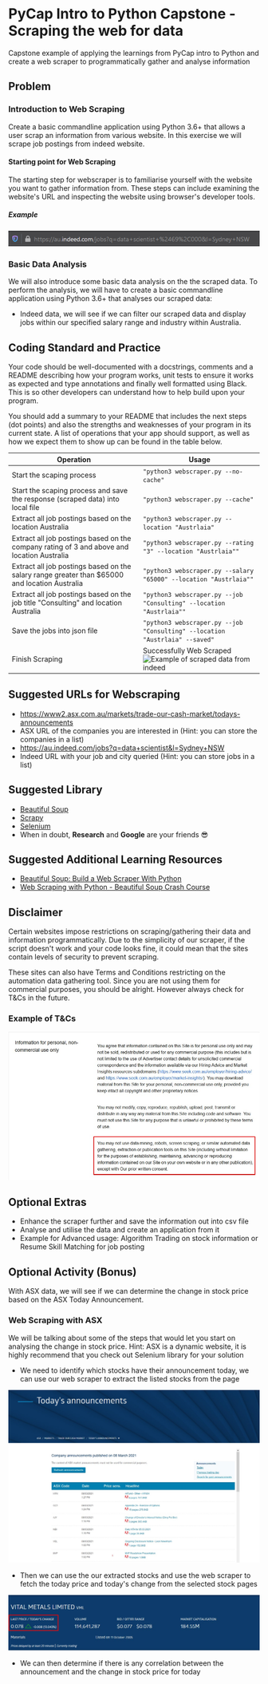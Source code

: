 # PyCap Intro to Python Capstone - Scraping the web for data

Capstone example of applying the learnings from PyCap intro to Python and create a web scraper to programmatically gather and analyse information

## Problem

### Introduction to Web Scraping

Create a basic commandline application using Python 3.6+ that allows a user scrap an information from various website.
In this exercise we will scrape job postings from indeed website.

#### Starting point for Web Scraping

The starting step for webscraper is to familiarise yourself with the website you want to gather information from. These steps can include examining the website's URL
and inspecting the website using browser's developer tools.

##### Example

![indeed's URL](images/indeed_url.png)

### Basic Data Analysis

We will also introduce some basic data analysis on the the scraped data.
To perform the analysis, we will have to create a basic commandline application using Python 3.6+ that analyses our scraped data:

- Indeed data, we will see if we can filter our scraped data and display jobs within our specified salary range and industry within Australia.

## Coding Standard and Practice

Your code should be well-documented with a docstrings, comments and a README describing how your program works, unit tests to ensure it works as expected and type annotations and finally well formatted using Black. This is so other developers can understand how to help build upon your program.

You should add a summary to your README that includes the next steps (dot points) and also the strengths and weaknesses of your program in its current state.
A list of operations that your app should support, as well as how we expect them to show up can be found in the table below.

| Operation                                            | Usage |
|------------------------------------------------------|-------|
| Start the scaping process| `"python3 webscraper.py --no-cache"` |
| Start the scaping process and save the response (scraped data) into local file | `"python3 webscraper.py --cache"`|
| Extract all job postings based on the location Australia | `"python3 webscraper.py --location "Austrlaia"` |
| Extract all job postings based on the company rating of 3 and above and location Australia | `"python3 webscraper.py --rating "3" --location "Austrlaia""`|
| Extract all job postings based on the salary range greater than $65000 and location Australia | `"python3 webscraper.py --salary "65000" --location "Austrlaia""`|
| Extract all job postings based on the job title "Consulting" and location Australia | `"python3 webscraper.py --job "Consulting" --location "Austrlaia""`|
| Save the jobs into json file | `"python3 webscraper.py --job "Consulting" --location "Austrlaia" --saved"` |
| Finish Scraping | Successfully Web Scraped ![Example of scraped data from indeed](../../assets/imgs/job_scraped.jpg) |

## Suggested URLs for Webscraping

- <https://www2.asx.com.au/markets/trade-our-cash-market/todays-announcements>
- ASX URL of the companies you are interested in (Hint: you can store the companies in a list)
- <https://au.indeed.com/jobs?q=data+scientist&l=Sydney+NSW>
- Indeed URL with your job and city queried (Hint: you can store jobs in a list)

## Suggested Library

- [Beautiful Soup](https://www.crummy.com/software/BeautifulSoup/bs4/doc/)
- [Scrapy](https://scrapy.org/)
- [Selenium](https://selenium-python.readthedocs.io/)
- When in doubt, **Research** and **Google** are your friends :sunglasses:

## Suggested Additional Learning Resources

- [Beautiful Soup: Build a Web Scraper With Python](https://realpython.com/beautiful-soup-web-scraper-python/#challenges-of-web-scraping)
- [Web Scraping with Python - Beautiful Soup Crash Course](https://www.youtube.com/watch?v=XVv6mJpFOb0)

## Disclaimer

Certain websites impose restrictions on scraping/gathering their data and information programmatically.
Due to the simplicity of our scraper, if the script doesn't work and your code looks fine, it could mean that the sites contain levels of security to prevent
scraping.

These sites can also have Terms and Conditions restricting on the automation data gathering tool.
Since you are not using them for commercial purposes, you should be alright. However always check for T&Cs in the future.

### Example of T&Cs

![Seek's T&Cs](images/web_scrap_TOS.jpg)

## Optional Extras

- Enhance the scraper further and save the information out into csv file
- Analyse and utilise the data and create an application from it
- Example for Advanced usage: Algorithm Trading on stock information or Resume Skill Matching for job posting

## Optional Activity (Bonus)

With ASX data, we will see if we can determine the change in stock price based on the ASX Today Announcement.

### Web Scraping with ASX

We will be talking about some of the steps that would let you start on analysing the change in stock price.
Hint: ASX is a dynamic website, it is highly recommend that you check out Selenium library for your solution

- We need to identify which stocks have their announcement today, we can use our web scraper to extract the listed stocks from the page

![Today's Announcement](images/today_annoucement.jpg)

- Then we can use the our extracted stocks and use the web scraper to fetch the today price and today's change from the selected stock pages

![Example of stock page](images/stock_price.jpg)

- We can then determine if there is any correlation between the announcement and the change in stock price for today
